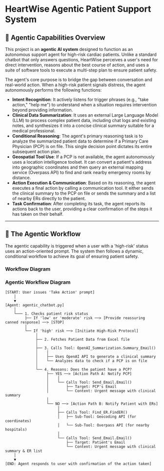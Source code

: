 # HeartWise Agentic Patient Support System

## 🚀 Agentic Capabilities Overview

This project is an **agentic AI system** designed to function as an autonomous support agent for high-risk cardiac patients. Unlike a standard chatbot that only answers questions, HeartWise perceives a user's need for direct intervention, reasons about the best course of action, and uses a suite of software tools to execute a multi-step plan to ensure patient safety.

The agent's core purpose is to bridge the gap between conversation and real-world action. When a high-risk patient signals distress, the agent autonomously performs the following functions:

* **Intent Recognition**: It actively listens for trigger phrases (e.g., "take action," "help me") to understand when a situation requires intervention beyond providing information.
* **Clinical Data Summarization**: It uses an external Large Language Model (LLM) to process complex patient data, including chat logs and existing notes, and synthesizes it into a concise clinical summary suitable for a medical professional.
* **Conditional Reasoning**: The agent's primary reasoning task is to analyze the summarized patient data to determine if a Primary Care Physician (PCP) is on file. This single decision point dictates its entire subsequent action plan.
* **Geospatial Tool Use**: If a PCP is not available, the agent autonomously uses a location intelligence toolset. It can convert a patient's address into geographic coordinates and then query an external mapping service (Overpass API) to find and rank nearby emergency rooms by distance.
* **Action Execution & Communication**: Based on its reasoning, the agent executes a final action by calling a communication tool. It either sends the clinical summary to the PCP on file or sends the summary and a list of nearby ERs directly to the patient.
* **Task Confirmation**: After completing its task, the agent reports its actions back to the user, providing a clear confirmation of the steps it has taken on their behalf.

---

## 🤖 The Agentic Workflow

The agentic capability is triggered when a user with a 'high-risk' status uses an action-oriented prompt. The system then follows a dynamic, conditional workflow to achieve its goal of ensuring patient safety.

### Workflow Diagram

### Agentic Workflow Diagram

```text
[START: User issues 'Take Action' prompt]
    │
    ▼
[Agent: agentic_chatbot.py]
    │
    └─── 1. Checks patient risk status
         ├── If 'low' or 'moderate' risk ──> [Provide reassuring canned response] ──> [STOP]
         │
         └── If 'high' risk ──> [Initiate High-Risk Protocol]
              │
              ├── 2. Fetches Patient Data from Excel file
              │
              ├── 3. Calls Tool: OpenAI_Summarization.Summary_Email()
              │    │
              │    ├── Uses OpenAI API to generate a clinical summary
              │    └── Analyzes data to check if a PCP is on file
              │
              └── 4. Reasons: Does the patient have a PCP?
                   ├── YES ──> [Action Path A: Notify PCP]
                   │    │
                   │    └── Calls Tool: Send_Email.Email()
                   │        ├── Target: PCP's Email
                   │        └── Content: Urgent message with clinical summary
                   │
                   └── NO ──> [Action Path B: Notify Patient with ERs]
                        │
                        ├── Calls Tool: Find_ER.FindER()
                        │   ├── Sub-Tool: Geocoding API (for coordinates)
                        │   └── Sub-Tool: Overpass API (for nearby hospitals)
                        │
                        └── Calls Tool: Send_Email.Email()
                            ├── Target: Patient's Email
                            └── Content: Urgent message with clinical summary & ER list
    │
    ▼
[END: Agent responds to user with confirmation of the action taken]
```
